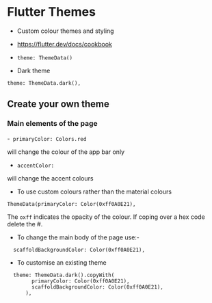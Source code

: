 # Flutter Themes

- Custom colour themes and styling

- https://flutter.dev/docs/cookbook

- `theme: ThemeData()`

- Dark theme

`theme: ThemeData.dark(),`

## Create your own theme

### Main elements of the page

-` primaryColor: Colors.red`

will change the colour of the app bar only

- `accentColor:`

will change the accent colours

- To use custom colours rather than the material colours

`ThemeData(primaryColor: Color(0xff0A0E21),`

The `oxff` indicates the opacity of the colour. If coping over a hex code delete the #.

- To change the main body of the page use:-

`  scaffoldBackgroundColor: Color(0xff0A0E21),`

- To customise an existing theme

```
  theme: ThemeData.dark().copyWith(
        primaryColor: Color(0xff0A0E21),
        scaffoldBackgroundColor: Color(0xff0A0E21),
      ),
```      




